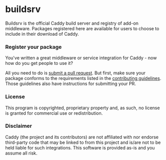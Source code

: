 buildsrv
==========

Buildsrv is the official Caddy build server and registry of add-on middleware. Packages registered here are available for users to choose to include in their download of Caddy.


### Register your package

You've written a great middleware or service integration for Caddy - now how do you get people to use it?

All you need to do is [submit a pull request](https://github.com/caddyserver/buildsrv/pulls). But first, make sure your package conforms to the requirements listed in the [contributing guidelines](https://github.com/caddyserver/buildsrv/blob/master/CONTRIBUTING.md). Those guidelines also have instructions for submitting your PR.


### License

This program is copyrighted, proprietary property and, as such, no license is granted for commercial use or redistribution.


### Disclaimer

Caddy (the project and its contributors) are not affiliated with nor endorse third-party code that may be linked to from this project and is/are not to be held liable for such integrations. This software is provided as-is and you assume all risk.

